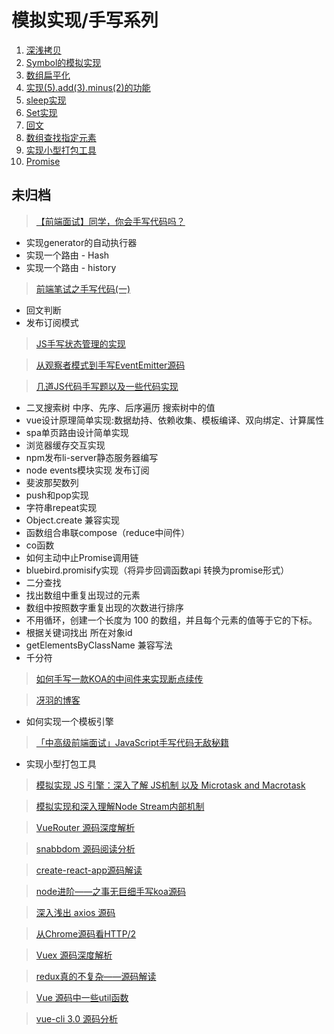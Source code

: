 # 模拟实现/手写系列

1.  [深浅拷贝](/fe/js-implement/deepClone)
2.  [Symbol的模拟实现](/fe/js-implement/Symbol)
3.  [数组扁平化](/fe/js-implement/flatten)
4.  [实现(5).add(3).minus(2)的功能](/fe/js-implement/number-operator)
5.  [sleep实现](/fe/js-implement/sleep)
6.  [Set实现](/fe/js-implement/Set)
7.  [回文](/fe/js-implement/Palindromes.md)
8.  [数组查找指定元素](/fe/js-implement/array-find.md)
9.  [实现小型打包工具](/fe/js-implement/my-webpack.md)
10. [Promise](/fe/js-implement/Promise)

## 未归档

> [【前端面试】同学，你会手写代码吗？](https://juejin.im/post/5c9edb066fb9a05e267026dc)

- 实现generator的自动执行器
- 实现一个路由 - Hash
- 实现一个路由 - history

> [前端笔试之手写代码(一)](https://juejin.im/post/5c71434a6fb9a049fa10633c)

- 回文判断
- 发布订阅模式

> [JS手写状态管理的实现](https://juejin.im/post/5c528411e51d456898361e43)

> [从观察者模式到手写EventEmitter源码](https://juejin.im/post/5b987d92e51d450e51625080)

> [几道JS代码手写题以及一些代码实现](https://juejin.im/post/5aa7d82c6fb9a028c522de43)

- 二叉搜索树 中序、先序、后序遍历 搜索树中的值
- vue设计原理简单实现:数据劫持、依赖收集、模板编译、双向绑定、计算属性
- spa单页路由设计简单实现
- 浏览器缓存交互实现
- npm发布li-server静态服务器编写
- node events模块实现 发布订阅
- 斐波那契数列
- push和pop实现
- 字符串repeat实现
- Object.create 兼容实现
- 函数组合串联compose（reduce中间件）
- co函数
- 如何主动中止Promise调用链
- bluebird.promisify实现（将异步回调函数api 转换为promise形式）
- 二分查找
- 找出数组中重复出现过的元素
- 数组中按照数字重复出现的次数进行排序
- 不用循环，创建一个长度为 100 的数组，并且每个元素的值等于它的下标。
- 根据关键词找出 所在对象id
- getElementsByClassName 兼容写法
- 千分符

> [如何手写一款KOA的中间件来实现断点续传](https://juejin.im/post/5b895a6251882542b60ebd60)

> [冴羽的博客](https://github.com/mqyqingfeng/Blog/)
- 如何实现一个模板引擎

> [「中高级前端面试」JavaScript手写代码无敌秘籍](https://juejin.im/post/5c9c3989e51d454e3a3902b6?utm_source=gold_browser_extension)

- 实现小型打包工具

> [模拟实现 JS 引擎：深入了解 JS机制 以及 Microtask and Macrotask](https://juejin.im/post/5c4041805188252420629086)

> [模拟实现和深入理解Node Stream内部机制](https://juejin.im/post/5a6c7c4df265da3e5234bf14)

> [VueRouter 源码深度解析](https://juejin.im/post/5b5697675188251b11097464)

> [snabbdom 源码阅读分析](https://juejin.im/post/5b9200865188255c672e8cfd)

> [create-react-app源码解读](https://juejin.im/post/5b56e84351882569fd2873ab)

> [node进阶——之事无巨细手写koa源码](https://juejin.im/post/5ba48fc4e51d450e704277fa)

> [深入浅出 axios 源码](https://zhuanlan.zhihu.com/p/37962469)

> [从Chrome源码看HTTP/2](https://juejin.im/post/5aad47b1f265da23884cd5cb)

> [Vuex 源码深度解析](https://juejin.im/post/5b8e3182e51d4538ae4dce87)

> [redux真的不复杂——源码解读](https://juejin.im/post/5b9617835188255c781c9e2f)

> [Vue 源码中一些util函数](https://juejin.im/post/5c601f32f265da2ddf786491)

> [vue-cli 3.0 源码分析](https://juejin.im/post/5c60d4f4518825621d0b82b9)

